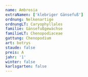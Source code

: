 ```yaml
---
name: Ambrosia
extraNamen: ['klebriger Gänsefuß']
ordnung: Nelkenartige
ordnungLT: Caryophyllales
familie: Gänsefußgewächse
familieLT: Chenopodiaceae
gattung: Chenopodium
art: botrys
staude: false
preis: A
jahr: '1'
winter: false
karlsgarten: false
---
```

